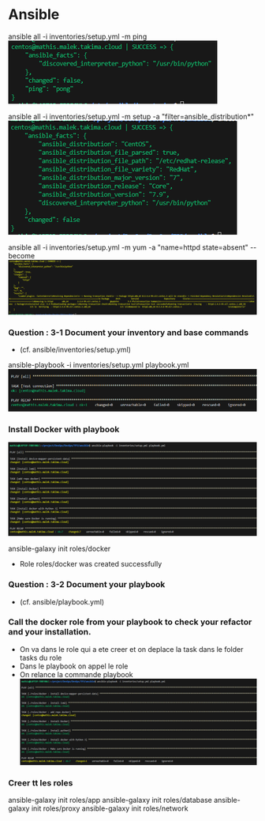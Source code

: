 # Ansible

ansible all -i inventories/setup.yml -m ping
![alt text](img/a.png)

ansible all -i inventories/setup.yml -m setup -a "filter=ansible_distribution*"
![alt text](img/image.png)

ansible all -i inventories/setup.yml -m yum -a "name=httpd state=absent" --become
![alt text](img/image-1.png)

### Question : 3-1 Document your inventory and base commands

- (cf. ansible/inventories/setup.yml)

ansible-playbook -i inventories/setup.yml playbook.yml
![alt text](img/image-2.png)

### Install Docker with playbook
![alt text](img/image-3.png)

ansible-galaxy init roles/docker
- Role roles/docker was created successfully

### Question : 3-2 Document your playbook
- (cf. ansible/playbook.yml)

### Call the docker role from your playbook to check your refactor and your installation.
- On va dans le role qui a ete creer et on deplace la task dans le folder tasks du role
- Dans le playbook on appel le role
- On relance la commande playbook
![alt text](img/image-4.png)

### Creer tt les roles
ansible-galaxy init roles/app
ansible-galaxy init roles/database
ansible-galaxy init roles/proxy
ansible-galaxy init roles/network